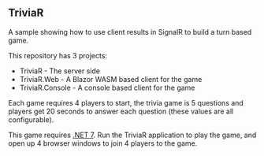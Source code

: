 ## TriviaR

A sample showing how to use client results in SignalR to build a turn based game.

This repository has 3 projects:
- TriviaR - The server side
- TriviaR.Web - A Blazor WASM based client for the game
- TriviaR.Console - A console based client for the game

Each game requires 4 players to start, the trivia game is 5 questions and players get 20 seconds to answer each question (these values are all configurable).

This game requires [.NET 7](https://dotnet.microsoft.com/en-us/download). Run the TriviaR application to play the game, and open up 4 browser windows to join 4 players to the game.
